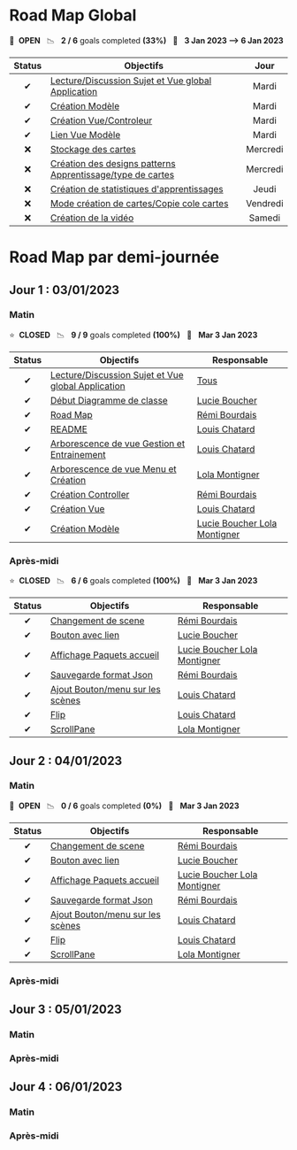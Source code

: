 # Road Map Global

🚀 &nbsp;**OPEN** &nbsp;&nbsp;📉 &nbsp;&nbsp;**2 / 6** goals completed **(33%)** &nbsp;&nbsp;📅 &nbsp;&nbsp;**3 Jan 2023 --> 6 Jan 2023**

| Status | Objectifs                                                                                                                                                                  |   Jour   |
|:------:|----------------------------------------------------------------------------------------------------------------------------------------------------------------------------|:--------:|
|   ✔    | [Lecture/Discussion Sujet et Vue global Application](https://gitlab.telecomnancy.univ-lorraine.fr/pcd2k23/codingweek-13/-/commit/5db8c4e2c5f7872e592adbe412543ac9fddb2bf1) |  Mardi   |
|   ✔    | [Création Modèle](https://gitlab.telecomnancy.univ-lorraine.fr/pcd2k23/codingweek-13/activity)                                                                             |  Mardi   | 
|   ✔    | [Création Vue/Controleur](https://gitlab.telecomnancy.univ-lorraine.fr/pcd2k23/codingweek-13/activity)                                                                     |  Mardi   | 
|    ✔    | [Lien Vue Modèle](https://gitlab.telecomnancy.univ-lorraine.fr/pcd2k23/codingweek-13/activity)                                                                             |  Mardi   |
|   ❌    | [Stockage des cartes](https://gitlab.telecomnancy.univ-lorraine.fr/pcd2k23/codingweek-13/activity)                                                                         | Mercredi | 
|   ❌    | [Création des designs patterns Apprentissage/type de cartes](https://gitlab.telecomnancy.univ-lorraine.fr/pcd2k23/codingweek-13/activity)                                  | Mercredi | 
|   ❌    | [Création de statistiques d'apprentissages](https://gitlab.telecomnancy.univ-lorraine.fr/pcd2k23/codingweek-13/activity)                                                   |  Jeudi   | 
|   ❌    | [Mode création de cartes/Copie cole cartes](https://gitlab.telecomnancy.univ-lorraine.fr/pcd2k23/codingweek-13/activity)                                                   | Vendredi | 
|   ❌    | [Création de la vidéo](https://gitlab.telecomnancy.univ-lorraine.fr/pcd2k23/codingweek-13/activity)                                                                        |  Samedi  | 




# Road Map par demi-journée

## Jour 1 : 03/01/2023

### Matin

⭐ &nbsp;**CLOSED** &nbsp;&nbsp;📉 &nbsp;&nbsp;**9 / 9** goals completed **(100%)** &nbsp;&nbsp;📅 &nbsp;&nbsp;**Mar 3 Jan 2023**

| Status | Objectifs                                                                                                                                                                  | Responsable                                                                                                                                                | 
|:------:|----------------------------------------------------------------------------------------------------------------------------------------------------------------------------|------------------------------------------------------------------------------------------------------------------------------------------------------------|
|   ✔    | [Lecture/Discussion Sujet et Vue global Application](https://gitlab.telecomnancy.univ-lorraine.fr/pcd2k23/codingweek-13/-/commit/5db8c4e2c5f7872e592adbe412543ac9fddb2bf1) | [Tous](https://gitlab.telecomnancy.univ-lorraine.fr/pcd2k23/codingweek-13/-/project_members)                                                               |
|   ✔    | [Début Diagramme de classe](https://gitlab.telecomnancy.univ-lorraine.fr/pcd2k23/codingweek-13/-/commit/e25262d6e351758ad966bdbdb47e9b9d2bf0f7c0)                                                                   | [Lucie Boucher](https://gitlab.telecomnancy.univ-lorraine.fr/Lucie.Boucher)                                                                                | 
|   ✔    | [Road Map](https://gitlab.telecomnancy.univ-lorraine.fr/pcd2k23/codingweek-13/-/commit/b636c09dcdd9c8cea8e74be8727923db913e2a60)                                                                                    | [Rémi Bourdais](https://gitlab.telecomnancy.univ-lorraine.fr/Remi.Bourdais)                                                                                | 
|   ✔    | [README](https://gitlab.telecomnancy.univ-lorraine.fr/pcd2k23/codingweek-13/-/commit/15609e922e74953bbcfe0ced2f8021d09a650132)                                                                                      | [Louis Chatard](https://gitlab.telecomnancy.univ-lorraine.fr/Louis.Chatard)                                                                                | 
|   ✔    | [Arborescence de vue Gestion et Entrainement](https://gitlab.telecomnancy.univ-lorraine.fr/pcd2k23/codingweek-13/-/commit/52a11d50a61d02861390cea6a734d29668c67127)                                                 | [Louis Chatard](https://gitlab.telecomnancy.univ-lorraine.fr/Louis.Chatard)                                                                                | 
|   ✔    | [Arborescence de vue Menu et Création](https://gitlab.telecomnancy.univ-lorraine.fr/pcd2k23/codingweek-13/-/commit/52a11d50a61d02861390cea6a734d29668c67127)                                                        | [Lola Montigner](https://gitlab.telecomnancy.univ-lorraine.fr/Lola.Montignier)                                                                             |
|    ✔    | [Création Controller](https://gitlab.telecomnancy.univ-lorraine.fr/pcd2k23/codingweek-13/-/commit/22045776a1651759d16f5b94fa3a8660a86208f8)                                                                         | [Rémi Bourdais](https://gitlab.telecomnancy.univ-lorraine.fr/Remi.Bourdais)                                                                                | 
|   ✔    | [Création Vue](https://gitlab.telecomnancy.univ-lorraine.fr/pcd2k23/codingweek-13/-/commit/b0859b817bee3be739a1cce00ac77fc858db3733)                                                                                | [Louis Chatard](https://gitlab.telecomnancy.univ-lorraine.fr/Louis.Chatard)                                                                                | 
|   ✔    | [Création Modèle](https://gitlab.telecomnancy.univ-lorraine.fr/pcd2k23/codingweek-13/-/commit/976f9b6fcd185c0d8307864187b11872844afffb)                                                                             | [Lucie Boucher ](https://gitlab.telecomnancy.univ-lorraine.fr/Lucie.Boucher)[Lola Montigner](https://gitlab.telecomnancy.univ-lorraine.fr/Lola.Montignier) |

### Après-midi

⭐ &nbsp;**CLOSED** &nbsp;&nbsp;📉 &nbsp;&nbsp;**6 / 6** goals completed **(100%)** &nbsp;&nbsp;📅 &nbsp;&nbsp;**Mar 3 Jan 2023**

| Status | Objectifs                                                                                                                                                | Responsable                                                                                                                                                | 
|:------:|----------------------------------------------------------------------------------------------------------------------------------------------------------|------------------------------------------------------------------------------------------------------------------------------------------------------------|
|   ✔    | [Changement de scene](https://gitlab.telecomnancy.univ-lorraine.fr/pcd2k23/codingweek-13/-/commit/5db8c4e2c5f7872e592adbe412543ac9fddb2bf1)              | [Rémi Bourdais](https://gitlab.telecomnancy.univ-lorraine.fr/Remi.Bourdais)                                                                                |
|   ✔    | [Bouton avec lien](https://gitlab.telecomnancy.univ-lorraine.fr/pcd2k23/codingweek-13/-/commit/e25262d6e351758ad966bdbdb47e9b9d2bf0f7c0)                 | [Lucie Boucher](https://gitlab.telecomnancy.univ-lorraine.fr/Lucie.Boucher)                                                                                | 
|   ✔    | [Affichage Paquets accueil](https://gitlab.telecomnancy.univ-lorraine.fr/pcd2k23/codingweek-13/-/commit/b636c09dcdd9c8cea8e74be8727923db913e2a60)        | [Lucie Boucher ](https://gitlab.telecomnancy.univ-lorraine.fr/Lucie.Boucher)[Lola Montigner](https://gitlab.telecomnancy.univ-lorraine.fr/Lola.Montignier) | 
|   ✔    | [Sauvegarde format Json](https://gitlab.telecomnancy.univ-lorraine.fr/pcd2k23/codingweek-13/-/commit/15609e922e74953bbcfe0ced2f8021d09a650132)           | [Rémi Bourdais](https://gitlab.telecomnancy.univ-lorraine.fr/Remi.Bourdais)                                                                                | 
|   ✔    | [Ajout Bouton/menu sur les scènes](https://gitlab.telecomnancy.univ-lorraine.fr/pcd2k23/codingweek-13/-/commit/52a11d50a61d02861390cea6a734d29668c67127) | [Louis Chatard](https://gitlab.telecomnancy.univ-lorraine.fr/Louis.Chatard)                                                                                | 
|   ✔    | [Flip](https://gitlab.telecomnancy.univ-lorraine.fr/pcd2k23/codingweek-13/-/commit/52a11d50a61d02861390cea6a734d29668c67127)                             | [Louis Chatard](https://gitlab.telecomnancy.univ-lorraine.fr/Louis.Chatard)                                                                                |
|    ✔    | [ScrollPane](https://gitlab.telecomnancy.univ-lorraine.fr/pcd2k23/codingweek-13/-/commit/22045776a1651759d16f5b94fa3a8660a86208f8)                       | [Lola Montigner](https://gitlab.telecomnancy.univ-lorraine.fr/Lola.Montignier)                                                                             | 

## Jour 2 : 04/01/2023

### Matin
🚀 &nbsp;**OPEN**  &nbsp;&nbsp;📉 &nbsp;&nbsp;**0 / 6** goals completed **(0%)** &nbsp;&nbsp;📅 &nbsp;&nbsp;**Mar 3 Jan 2023**

| Status | Objectifs                                                                                                                                                | Responsable                                                                                                                                                | 
|:------:|----------------------------------------------------------------------------------------------------------------------------------------------------------|------------------------------------------------------------------------------------------------------------------------------------------------------------|
|   ✔    | [Changement de scene](https://gitlab.telecomnancy.univ-lorraine.fr/pcd2k23/codingweek-13/-/commit/5db8c4e2c5f7872e592adbe412543ac9fddb2bf1)              | [Rémi Bourdais](https://gitlab.telecomnancy.univ-lorraine.fr/Remi.Bourdais)                                                                                |
|   ✔    | [Bouton avec lien](https://gitlab.telecomnancy.univ-lorraine.fr/pcd2k23/codingweek-13/-/commit/e25262d6e351758ad966bdbdb47e9b9d2bf0f7c0)                 | [Lucie Boucher](https://gitlab.telecomnancy.univ-lorraine.fr/Lucie.Boucher)                                                                                | 
|   ✔    | [Affichage Paquets accueil](https://gitlab.telecomnancy.univ-lorraine.fr/pcd2k23/codingweek-13/-/commit/b636c09dcdd9c8cea8e74be8727923db913e2a60)        | [Lucie Boucher ](https://gitlab.telecomnancy.univ-lorraine.fr/Lucie.Boucher)[Lola Montigner](https://gitlab.telecomnancy.univ-lorraine.fr/Lola.Montignier) | 
|   ✔    | [Sauvegarde format Json](https://gitlab.telecomnancy.univ-lorraine.fr/pcd2k23/codingweek-13/-/commit/15609e922e74953bbcfe0ced2f8021d09a650132)           | [Rémi Bourdais](https://gitlab.telecomnancy.univ-lorraine.fr/Remi.Bourdais)                                                                                | 
|   ✔    | [Ajout Bouton/menu sur les scènes](https://gitlab.telecomnancy.univ-lorraine.fr/pcd2k23/codingweek-13/-/commit/52a11d50a61d02861390cea6a734d29668c67127) | [Louis Chatard](https://gitlab.telecomnancy.univ-lorraine.fr/Louis.Chatard)                                                                                | 
|   ✔    | [Flip](https://gitlab.telecomnancy.univ-lorraine.fr/pcd2k23/codingweek-13/-/commit/52a11d50a61d02861390cea6a734d29668c67127)                             | [Louis Chatard](https://gitlab.telecomnancy.univ-lorraine.fr/Louis.Chatard)                                                                                |
|    ✔    | [ScrollPane](https://gitlab.telecomnancy.univ-lorraine.fr/pcd2k23/codingweek-13/-/commit/22045776a1651759d16f5b94fa3a8660a86208f8)                       | [Lola Montigner](https://gitlab.telecomnancy.univ-lorraine.fr/Lola.Montignier)                                                                             | 

### Après-midi

## Jour 3 : 05/01/2023

### Matin

### Après-midi

## Jour 4 : 06/01/2023

### Matin

### Après-midi